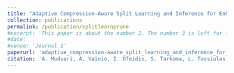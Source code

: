 ```yaml
---
title: "Adaptive Compression-Aware Split Learning and Inference for Enhanced Network Efficiency"
collection: publications
permalink: /publication/splitlearnprune
#excerpt: 'This paper is about the number 2. The number 3 is left for future work.'
#date: 
#venue: 'Journal 1'
paperurl: 'adaptive_compression-aware_split_learning_and_inference_for_enhanced_network_efficiency.pdf'
citation: 'A. Mudvari, A. Vainio, I. Ofeidis, S. Tarkoma, L. Tassiulas, " Adaptive Compression-Aware Split Learning and Inference for Enhanced Network Efficiency", arXiv preprint arXiv:2311.05739 (2023), submission to ACM transactions on Internet Technology'
---
```



